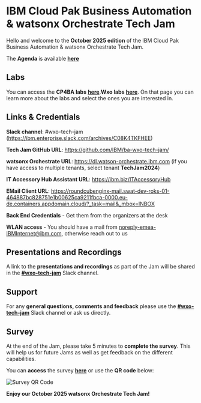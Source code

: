 # IBM Cloud Pak Business Automation & watsonx Orchestrate Tech Jam

Hello and welcome to the **October 2025 edition** of the IBM Cloud Pak Business Automation & watsonx Orchestrate Tech Jam. 

The **Agenda** is available **[here](https://github.com/IBM/ba-dl-tech-jam/blob/main/Agenda/%5BBA%26DL%20wxO%20Tech%20Jam%202025.04.09%5D%20Agenda.pdf)**

## Labs

You can access the **CP4BA labs** **[here](/Labs_CP4BA.md)**.**Wxo labs** **[here](/Labs_wxo.md)**. On that page you can learn more about the labs and select the ones you are interested in.

## Links & Credentials

**Slack channel**: #wxo-tech-jam (https://ibm.enterprise.slack.com/archives/C08K4TKFHEE)

**Tech Jam GitHub URL**: https://github.com/IBM/ba-wxo-tech-jam/

**watsonx Orchestrate URL**: https://dl.watson-orchestrate.ibm.com (if you have access to multiple tenants, select tenant **TechJam2024**)

**IT Accessory Hub Assistant URL**: https://ibm.biz/ITAccessoryHub

**EMail Client URL**: https://roundcubenginx-mail.swat-dev-roks-01-464887bc828751e1b00625ca9211fbca-0000.eu-de.containers.appdomain.cloud/?_task=mail&_mbox=INBOX

**Back End Credentials** - Get them from the organizers at the desk

**WLAN access** - You should have a mail from noreply-emea-IBMInternet@ibm.com, otherwise reach out to us

## Presentations and Recordings

A link to the **presentations and recordings** as part of the Jam will be shared in the **[#wxo-tech-jam](https://ibm.enterprise.slack.com/archives/C08K4TKFHEE)** Slack channel.

## Support

For any **general questions, comments and feedback** please use the **[#wxo-tech-jam](https://ibm.enterprise.slack.com/archives/C08K4TKFHEE)** Slack channel or ask us directly.

## Survey

At the end of the Jam, please take 5 minutes to **complete the survey**. This will help us for future Jams as well as get feedback on the different capabilities.

You can **access** the survey **[here](https://ibm.biz/wxo-tech-jam-survey)** or use the **QR code** below:

![Survey QR Code](QR_code_wxoTechJamApril2025.png)

**Enjoy our October 2025 watsonx Orchestrate Tech Jam!**
